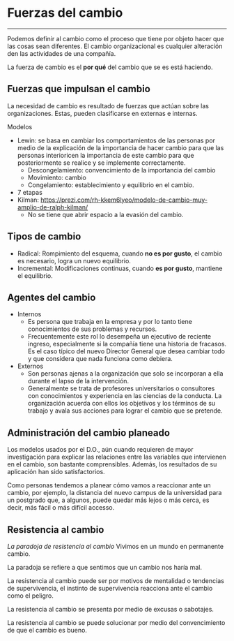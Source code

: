 # Fuerzas del cambio
---
Podemos definir al cambio como el proceso que tiene por objeto hacer que las cosas sean diferentes. El cambio organizacional es cualquier alteración den las actividades de una compañía.

La fuerza de cambio es el **por qué** del cambio que se es está haciendo.
## Fuerzas que impulsan el cambio
La necesidad de cambio es resultado de fuerzas que actúan sobre las organizaciones. Estas, pueden clasificarse en externas e internas.

Modelos
- Lewin: se basa en cambiar los comportamientos de las personas por medio de la explicación de la importancia de hacer cambio para que las personas interioricen la importancia de este cambio para que posteriormente se realice y se implemente correctamente.
	- Descongelamiento: convencimiento de la importancia del cambio
	- Movimiento: cambio
	- Congelamiento: establecimiento y equilibrio en el cambio.
- 7 etapas
- Kilman: https://prezi.com/rh-kkem6lyeo/modelo-de-cambio-muy-amplio-de-ralph-kilman/
	- No se tiene que abrir espacio a la evasión del cambio.

## Tipos de cambio
- Radical: Rompimiento del esquema, cuando **no es por gusto**, el cambio es necesario, logra un nuevo equilibrio.
- Incremental: Modificaciones continuas, cuando **es por gusto**, mantiene el equilibrio.

## Agentes del cambio
- Internos
	- Es persona que trabaja en la empresa y por lo tanto tiene conocimientos de sus problemas y recursos.
	- Frecuentemente este rol lo desempeña un ejecutivo de reciente ingreso, especialmente si la compañía tiene una historia de fracasos. Es el caso típico del nuevo Director General que desea cambiar todo y que considera que nada funciona como debiera.
- Externos
	- Son personas ajenas a la organización que solo se incorporan a ella durante el lapso de la intervención.
	- Generalmente se trata de profesores universitarios o consultores con conocimientos y experiencia en las ciencias de la conducta. La organización acuerda con ellos los objetivos y los términos de su trabajo y avala sus acciones para lograr el cambio que se pretende.

## Administración del cambio planeado
Los modelos usados por el D.O., aún cuando requieren de mayor investigación para explicar las relaciones entre las variables que intervienen en el cambio, son bastante comprensibles. Además, los resultados de su aplicación han sido satisfactorios.

Como personas tendemos a planear cómo vamos a reaccionar ante un cambio, por ejemplo, la distancia del nuevo campus de la universidad para un postgrado que, a algunos, puede quedar más lejos o más cerca, es decir, más fácil o más difícil accesso.

## Resistencia al cambio
*La paradoja de resistencia al cambio* Vivimos en un mundo en permanente cambio.

La paradoja se refiere a que sentimos que un cambio nos haría mal.

La resistencia al cambio puede ser por motivos de mentalidad o tendencias de supervivencia, el instinto de supervivencia reacciona ante el cambio como el peligro.

La resistencia al cambio se presenta por medio de excusas o sabotajes.

La resistencia al cambio se puede solucionar por medio del convencimiento de que el cambio es bueno.
